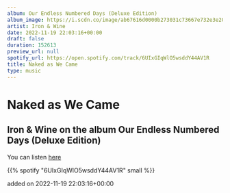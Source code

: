 ```yaml
---
album: Our Endless Numbered Days (Deluxe Edition)
album_image: https://i.scdn.co/image/ab67616d0000b273031c73667e732e3e208a6328
artist: Iron & Wine
date: 2022-11-19 22:03:16+00:00
draft: false
duration: 152613
preview_url: null
spotify_url: https://open.spotify.com/track/6UIxGIqWlO5wsddY44AV1R
title: Naked as We Came
type: music
---
```



# Naked as We Came

## Iron & Wine on the album Our Endless Numbered Days (Deluxe Edition)

You can listen [here](https://open.spotify.com/track/6UIxGIqWlO5wsddY44AV1R)

{{% spotify "6UIxGIqWlO5wsddY44AV1R" small %}}

added on 2022-11-19 22:03:16+00:00